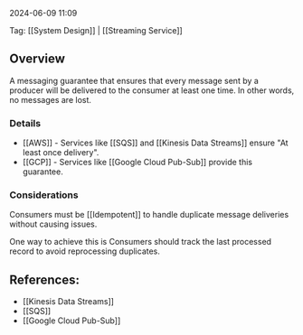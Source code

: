 
2024-06-09 11:09

Tag: [[System Design]] | [[Streaming Service]]

## Overview

A messaging guarantee that ensures that every message sent by a producer will be delivered to the consumer at least one time. In other words, no messages are lost.


### Details

- [[AWS]] - Services like [[SQS]] and [[Kinesis Data Streams]] ensure "At least once delivery".
- [[GCP]] - Services like [[Google Cloud Pub-Sub]] provide this guarantee.


###  Considerations

Consumers must be [[Idempotent]] to handle duplicate message deliveries without causing issues.

One way to achieve this is Consumers should track the last processed record to avoid reprocessing duplicates.

## References:

- [[Kinesis Data Streams]]
- [[SQS]]
- [[Google Cloud Pub-Sub]]